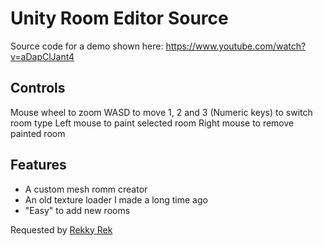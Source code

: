 # Unity Room Editor Source
Source code for a demo shown here: https://www.youtube.com/watch?v=aDapClJant4

## Controls
Mouse wheel to zoom
WASD to move
1, 2 and 3 (Numeric keys) to switch room type
Left mouse to paint selected room
Right mouse to remove painted room

## Features
- A custom mesh romm creator
- An old texture loader I made a long time ago
- "Easy" to add new rooms

Requested by [Rekky Rek](https://www.youtube.com/user/DacexiGaming)
